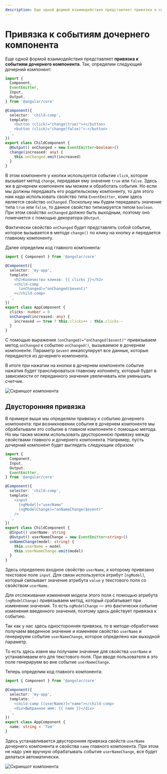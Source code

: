 ```yaml
---
description: Еще одной формой взаимодействия представляет привязка к событиям дочернего компонента
---
```


# Привязка к событиям дочернего компонента

Еще одной формой взаимодействия представляет **привязка к событиям дочернего компонента**. Так, определим следующий дочерний компонент:

```typescript
import {
  Component,
  EventEmitter,
  Input,
  Output,
} from '@angular/core'

@Component({
  selector: 'child-comp',
  template: `
    <button (click)="change(true)">+</button>
    <button (click)="change(false)">-</button>
  `,
})
export class ChildComponent {
  @Output() onChanged = new EventEmitter<boolean>()
  change(increased: any) {
    this.onChanged.emit(increased)
  }
}
```

В этом компоненте у кнопки используется событие `click`, которое вызывает метод `change`, передавая ему значение `true` или `false`. Здесь же в дочернем компоненте мы можем и обработать события. Но если мы должны передавать его родительскому компоненту, то для этого нам надо использовать свойство типа `EventEmitter`, коим здесь является свойство `onChanged`. Поскольку мы будем передавать значение типа `true` или `false`, то данное свойство типизируется типом `boolean`. При этом свойство `onChanged` должно быть выходным, поэтому оно помечается с помощью декоратора `@Output`.

Фактически свойство `onChanged` будет представлять собой событие, которое вызывается в методе `change()` по клику на кнопку и передается главному компоненту.

Далее определим код главного компонента:

```typescript
import { Component } from '@angular/core'

@Component({
  selector: 'my-app',
  template: `
    <h2>Количество кликов: {{ clicks }}</h2>
    <child-comp
      (onChanged)="onChanged($event)"
    ></child-comp>
  `,
})
export class AppComponent {
  clicks: number = 0
  onChanged(increased: any) {
    increased == true ? this.clicks++ : this.clicks--
  }
}
```

С помощью выражения `(onChanged)="onChanged($event)"` привязываем метод `onChanged` к событию `onChanged()`, вызываемое в дочернем компоненте. Параметр `$event` инкапсулирует все данные, которые передаются из дочернего компонента.

В итоге при нажатии на кнопки в дочернем компоненте событие нажатия будет транслироваться главному копоненту, который будет в зависимости от переданного значения увеличивать или уменьшать счетчик.

![Скриншот компонента](bind-events-child-1.png)

## Двусторонняя привязка

В примере выше мы определяли привязку к событию дочернего компонента: при возникновении события в дочернем компоненте мы обрабатывали это событие в главном компоненте с помощью метода. Но мы также можем использовать двустороннюю привязку между свойствами главного и дочернего компонента. Например, пусть дочерний компонент будет выглядеть следующим образом:

```typescript
import {
  Component,
  Input,
  Output,
  EventEmitter,
} from '@angular/core'

@Component({
  selector: 'child-comp',
  template: `
    <input
      [ngModel]="userName"
      (ngModelChange)="onNameChange($event)"
    />
  `,
})
export class ChildComponent {
  @Input() userName: string
  @Output() userNameChange = new EventEmitter<string>()
  onNameChange(model: string) {
    this.userName = model
    this.userNameChange.emit(model)
  }
}
```

Здесь определено входное свойство `userName`, к которому привязано текстовое поле `input`. Для связи используется атрибут `[ngModel]`, который связывает значение атрибута `value` у текстового поля со свойством `userName`.

Для отслеживания изменения модели этого поля с помощью атрибута `(ngModelChange)` привязываем метод, который срабатывает при изменении значения. То есть `ngModelChange` — это фактически событие изменения введенного значения, поэтому здесь действует привязка к событию.

Так как у нас здесь односторонняя привязка, то в методе-обработчике получаем введенное значение и изменяем свойство `userName` и генерируем событие `userNameChange`, которое определено как выходной параметр.

То есть здесь извне мы получаем значение для свойства `userName` и устанавливаем его для текстового поля. При вводе пользователя в это поле генерируем во вне событие `userNameChange`.

Теперь определим код главного компонента:

```typescript
import { Component } from '@angular/core'

@Component({
  selector: 'my-app',
  template: `
    <child-comp [(userName)]="name"></child-comp>
    <div>Выбранное имя: {{ name }}</div>
  `,
})
export class AppComponent {
  name: string = 'Tom'
}
```

Здесь устанавливается двусторонняя привязка свойств `userName` дочернего компонента и свойства `name` главного компонента. При этом не надо уже вручную обрабатывать событиe `userNameChange`, все будет делаться автоматически.

![Скриншот компонента](bind-events-child-2.png)
